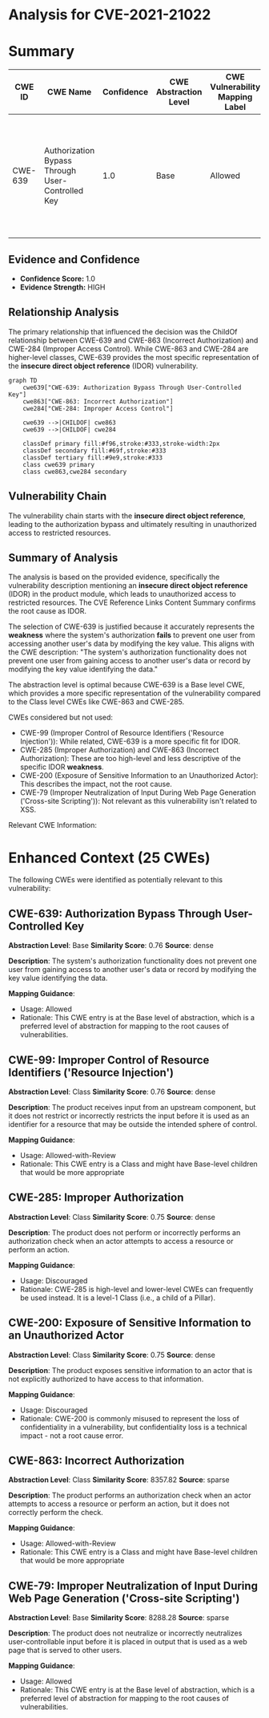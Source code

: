 # Analysis for CVE-2021-21022

# Summary
| CWE ID  | CWE Name | Confidence | CWE Abstraction Level | CWE Vulnerability Mapping Label | CWE-Vulnerability Mapping Notes |
|----------------|----------------------------------------------------------------------------------------------------|----------------|-------------------------|-----------------------------------|-----------------------------------------------------------------------------------------------------------------------------------------------------------------------------------------------------------------------------------------------------------------------------------|
| CWE-639 | Authorization Bypass Through User-Controlled Key | 1.0 | Base | Allowed | This CWE entry is at the Base level of abstraction, which is a preferred level of abstraction for mapping to the root causes of vulnerabilities. |

## Evidence and Confidence

*   **Confidence Score:** 1.0
*   **Evidence Strength:** HIGH

## Relationship Analysis
The primary relationship that influenced the decision was the ChildOf relationship between CWE-639 and CWE-863 (Incorrect Authorization) and CWE-284 (Improper Access Control). While CWE-863 and CWE-284 are higher-level classes, CWE-639 provides the most specific representation of the **insecure direct object reference** (IDOR) vulnerability.

```mermaid
graph TD
    cwe639["CWE-639: Authorization Bypass Through User-Controlled Key"]
    cwe863["CWE-863: Incorrect Authorization"]
    cwe284["CWE-284: Improper Access Control"]
    
    cwe639 -->|CHILDOF| cwe863
    cwe639 -->|CHILDOF| cwe284
    
    classDef primary fill:#f96,stroke:#333,stroke-width:2px
    classDef secondary fill:#69f,stroke:#333
    classDef tertiary fill:#9e9,stroke:#333
    class cwe639 primary
    class cwe863,cwe284 secondary
```

## Vulnerability Chain
The vulnerability chain starts with the **insecure direct object reference**, leading to the authorization bypass and ultimately resulting in unauthorized access to restricted resources.

## Summary of Analysis
The analysis is based on the provided evidence, specifically the vulnerability description mentioning an **insecure direct object reference** (IDOR) in the product module, which leads to unauthorized access to restricted resources. The CVE Reference Links Content Summary confirms the root cause as IDOR.

The selection of CWE-639 is justified because it accurately represents the **weakness** where the system's authorization **fails** to prevent one user from accessing another user's data by modifying the key value. This aligns with the CWE description: "The system's authorization functionality does not prevent one user from gaining access to another user's data or record by modifying the key value identifying the data."

The abstraction level is optimal because CWE-639 is a Base level CWE, which provides a more specific representation of the vulnerability compared to the Class level CWEs like CWE-863 and CWE-285.

CWEs considered but not used:

*   CWE-99 (Improper Control of Resource Identifiers ('Resource Injection')): While related, CWE-639 is a more specific fit for IDOR.
*   CWE-285 (Improper Authorization) and CWE-863 (Incorrect Authorization): These are too high-level and less descriptive of the specific IDOR **weakness**.
*   CWE-200 (Exposure of Sensitive Information to an Unauthorized Actor): This describes the impact, not the root cause.
*   CWE-79 (Improper Neutralization of Input During Web Page Generation ('Cross-site Scripting')): Not relevant as this vulnerability isn't related to XSS.

Relevant CWE Information:

# Enhanced Context (25 CWEs)
The following CWEs were identified as potentially relevant to this vulnerability:

## CWE-639: Authorization Bypass Through User-Controlled Key
**Abstraction Level**: Base
**Similarity Score**: 0.76
**Source**: dense

**Description**:
The system's authorization functionality does not prevent one user from gaining access to another user's data or record by modifying the key value identifying the data.

**Mapping Guidance**:
- Usage: Allowed
- Rationale: This CWE entry is at the Base level of abstraction, which is a preferred level of abstraction for mapping to the root causes of vulnerabilities.

## CWE-99: Improper Control of Resource Identifiers ('Resource Injection')
**Abstraction Level**: Class
**Similarity Score**: 0.76
**Source**: dense

**Description**:
The product receives input from an upstream component, but it does not restrict or incorrectly restricts the input before it is used as an identifier for a resource that may be outside the intended sphere of control.

**Mapping Guidance**:
- Usage: Allowed-with-Review
- Rationale: This CWE entry is a Class and might have Base-level children that would be more appropriate

## CWE-285: Improper Authorization
**Abstraction Level**: Class
**Similarity Score**: 0.75
**Source**: dense

**Description**:
The product does not perform or incorrectly performs an authorization check when an actor attempts to access a resource or perform an action.

**Mapping Guidance**:
- Usage: Discouraged
- Rationale: CWE-285 is high-level and lower-level CWEs can frequently be used instead. It is a level-1 Class (i.e., a child of a Pillar).

## CWE-200: Exposure of Sensitive Information to an Unauthorized Actor
**Abstraction Level**: Class
**Similarity Score**: 0.75
**Source**: dense

**Description**:
The product exposes sensitive information to an actor that is not explicitly authorized to have access to that information.

**Mapping Guidance**:
- Usage: Discouraged
- Rationale: CWE-200 is commonly misused to represent the loss of confidentiality in a vulnerability, but confidentiality loss is a technical impact - not a root cause error.

## CWE-863: Incorrect Authorization
**Abstraction Level**: Class
**Similarity Score**: 8357.82
**Source**: sparse

**Description**:
The product performs an authorization check when an actor attempts to access a resource or perform an action, but it does not correctly perform the check.

**Mapping Guidance**:
- Usage: Allowed-with-Review
- Rationale: This CWE entry is a Class and might have Base-level children that would be more appropriate

## CWE-79: Improper Neutralization of Input During Web Page Generation ('Cross-site Scripting')
**Abstraction Level**: Base
**Similarity Score**: 8288.28
**Source**: sparse

**Description**:
The product does not neutralize or incorrectly neutralizes user-controllable input before it is placed in output that is used as a web page that is served to other users.

**Mapping Guidance**:
- Usage: Allowed
- Rationale: This CWE entry is at the Base level of abstraction, which is a preferred level of abstraction for mapping to the root causes of vulnerabilities.